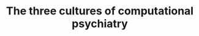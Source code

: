 ---
layout: publications
title: 'The three cultures of computational psychiatry'
authors: Christophe Gauld, Guillaume Dumas, Éric Fakra, Jérémie Mattout, Jean-ArthurMicoulaud-Franchi
publication: AMPSY
year: 2020
link: https://www.sciencedirect.com/science/article/pii/S0003448720303371
type: Journal Paper
category: Computational, Opinion/Perspectives

---